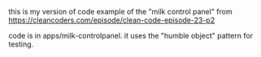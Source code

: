this is my version of code example of the "milk control panel" from https://cleancoders.com/episode/clean-code-episode-23-p2

code is in apps/milk-controlpanel. it uses the "humble object" pattern for testing.